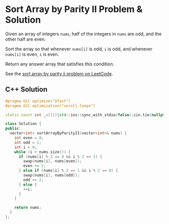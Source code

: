 # Sort Array by Parity II Problem & Solution

Given an array of integers `nums`, half of the integers in `nums` are odd, and the other half are even.

Sort the array so that whenever `nums[i]` is odd, `i` is odd, and whenever `nums[i]` is even, `i` is even.

Return any answer array that satisfies this condition.

See the [sort array by parity ii problem on LeetCode](https://leetcode.com/problems/sort-array-by-parity-ii).

## C++ Solution

```cpp
#pragma GCC optimize("Ofast")
#pragma GCC optimization("unroll-loops")

static const int _=[](){std::ios::sync_with_stdio(false);cin.tie(nullptr);cout.tie(nullptr);return 0;}();

class Solution {
public:
  vector<int> sortArrayByParityII(vector<int>& nums) {
    int even = 0;
    int odd = 1;
    int i = 0;
    while (i < nums.size()) {
      if (nums[i] % 2 == 0 && i % 2 == 1) {
        swap(nums[i], nums[even]);
        even += 2;
      } else if (nums[i] % 2 == 1 && i % 2 == 0) {
        swap(nums[i], nums[odd]);
        odd += 2;
      } else {
        ++i;
      }
    }

    return nums;
  }
};
```
